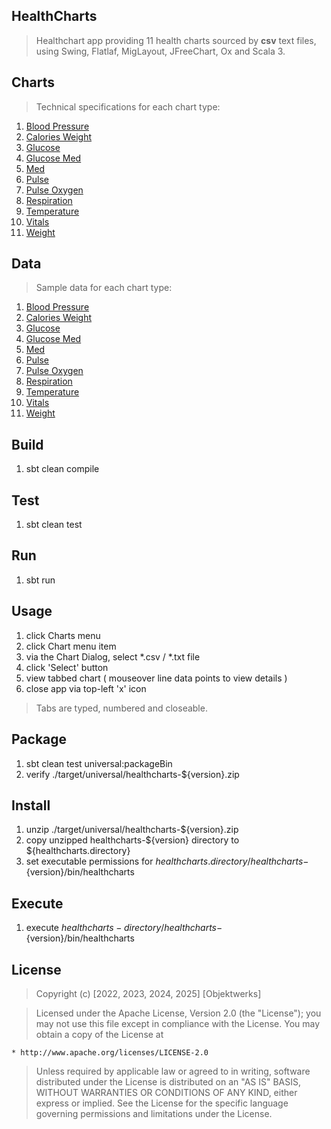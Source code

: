 HealthCharts
------------
>Healthchart app providing 11 health charts sourced by **csv** text files, using Swing, Flatlaf, MigLayout, JFreeChart, Ox and Scala 3.

Charts
------
>Technical specifications for each chart type:
1. [Blood Pressure](docs/blood.pressure.chart.md)
2. [Calories Weight](docs/calories.weight.chart.md)
3. [Glucose](docs/glucose.chart.md)
4. [Glucose Med](docs/glucose.med.chart.md)
5. [Med](docs/med.chart.md)
6. [Pulse](docs/pulse.chart.md)
7. [Pulse Oxygen](docs/pulse.oxygen.chart.md)
8. [Respiration](docs/respiration.chart.md)
9. [Temperature](docs/temperature.chart.md)
10. [Vitals](docs/vitals.chart.md)
11. [Weight](docs/weight.chart.md)

Data
----
>Sample data for each chart type:
1. [Blood Pressure](data/blood-pressure/blood-pressure.txt)
2. [Calories Weight](data/calories-weight/calories-weight.txt)
3. [Glucose](data/glucose/glucose.txt)
4. [Glucose Med](data/glucose-med/glucose-med.txt)
5. [Med](data/med/med.txt)
6. [Pulse](data/pulse/pulse.txt)
7. [Pulse Oxygen](data/pulse-oxygen/pulse-oxygen.txt)
8. [Respiration](data/respiration/respiration.txt)
9. [Temperature](data/temperature/temperature.txt)
10. [Vitals](data/vitals/vitals.txt)
11. [Weight](data/weight/weight.txt)

Build
-----
1. sbt clean compile

Test
----
1. sbt clean test

Run
---
1. sbt run

Usage
-----
1. click Charts menu
2. click Chart menu item
3. via the Chart Dialog, select *.csv / *.txt file
4. click 'Select' button
5. view tabbed chart ( mouseover line data points to view details )
6. close app via top-left 'x' icon
>Tabs are typed, numbered and closeable.

Package
-------
1. sbt clean test universal:packageBin
2. verify ./target/universal/healthcharts-${version}.zip

Install
-------
1. unzip ./target/universal/healthcharts-${version}.zip
2. copy unzipped healthcharts-${version} directory to ${healthcharts.directory}
3. set executable permissions for ${healthcharts.directory}/healthcharts-${version}/bin/healthcharts

Execute
-------
1. execute ${healthcharts-directory}/healthcharts-${version}/bin/healthcharts

License
-------
>Copyright (c) [2022, 2023, 2024, 2025] [Objektwerks]

>Licensed under the Apache License, Version 2.0 (the "License");
you may not use this file except in compliance with the License.
You may obtain a copy of the License at

    * http://www.apache.org/licenses/LICENSE-2.0

>Unless required by applicable law or agreed to in writing, software
distributed under the License is distributed on an "AS IS" BASIS,
WITHOUT WARRANTIES OR CONDITIONS OF ANY KIND, either express or implied.
See the License for the specific language governing permissions and
limitations under the License.